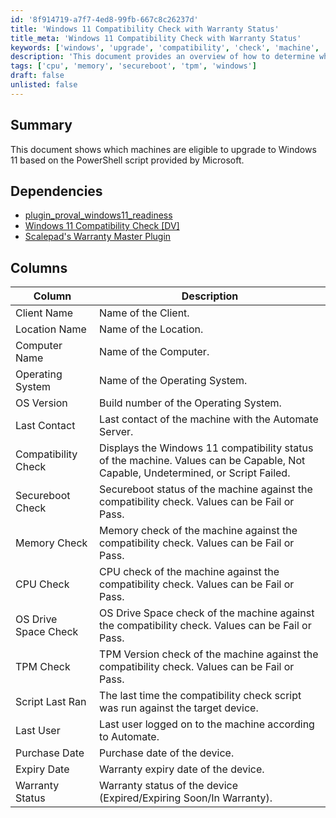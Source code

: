 ```yaml
---
id: '8f914719-a7f7-4ed8-99fb-667c8c26237d'
title: 'Windows 11 Compatibility Check with Warranty Status'
title_meta: 'Windows 11 Compatibility Check with Warranty Status'
keywords: ['windows', 'upgrade', 'compatibility', 'check', 'machine', 'status', 'client', 'location']
description: 'This document provides an overview of how to determine which machines are eligible for an upgrade to Windows 11 using a PowerShell script. It details dependencies, the columns of data returned, and the significance of each column in assessing compatibility.'
tags: ['cpu', 'memory', 'secureboot', 'tpm', 'windows']
draft: false
unlisted: false
---
```


## Summary

This document shows which machines are eligible to upgrade to Windows 11 based on the PowerShell script provided by Microsoft.

## Dependencies

- [plugin_proval_windows11_readiness](<../tables/plugin_proval_windows11_readiness.md>)
- [Windows 11 Compatibility Check [DV]](<../scripts/Windows - Check Windows 11 Compatibility.md>)
- [Scalepad's Warranty Master Plugin](https://help.scalepad.com/en/articles/5899906-connectwise-automate-integration-instructions)

## Columns

| Column                     | Description                                                                                         |
|----------------------------|-----------------------------------------------------------------------------------------------------|
| Client Name                | Name of the Client.                                                                                |
| Location Name              | Name of the Location.                                                                               |
| Computer Name              | Name of the Computer.                                                                               |
| Operating System           | Name of the Operating System.                                                                        |
| OS Version                 | Build number of the Operating System.                                                               |
| Last Contact               | Last contact of the machine with the Automate Server.                                              |
| Compatibility Check        | Displays the Windows 11 compatibility status of the machine. Values can be Capable, Not Capable, Undetermined, or Script Failed. |
| Secureboot Check           | Secureboot status of the machine against the compatibility check. Values can be Fail or Pass.      |
| Memory Check               | Memory check of the machine against the compatibility check. Values can be Fail or Pass.           |
| CPU Check                  | CPU check of the machine against the compatibility check. Values can be Fail or Pass.              |
| OS Drive Space Check       | OS Drive Space check of the machine against the compatibility check. Values can be Fail or Pass.   |
| TPM Check                  | TPM Version check of the machine against the compatibility check. Values can be Fail or Pass.      |
| Script Last Ran            | The last time the compatibility check script was run against the target device.                    |
| Last User                  | Last user logged on to the machine according to Automate.                                          |
| Purchase Date              | Purchase date of the device.                                                                        |
| Expiry Date                | Warranty expiry date of the device.                                                                 |
| Warranty Status            | Warranty status of the device (Expired/Expiring Soon/In Warranty).                                 |





